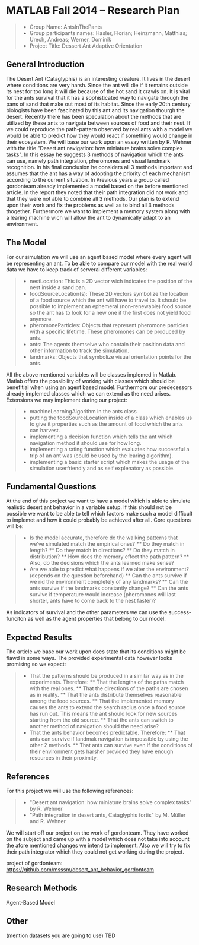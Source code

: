 # MATLAB Fall 2014 – Research Plan

> * Group Name: AntsInThePants
> * Group participants names: Hasler, Florian; Heinzmann, Matthias; Urech, Andreas; Werner, Dominik
> * Project Title: Dessert Ant Adaptive Orientation

## General Introduction

The Desert Ant (Cataglyphis) is an interesting creature. It lives in the desert where conditions are very harsh. Since the ant will die if it remains outside its nest for too long it will die because of the hot sand it crawls on. It is vital for the ants survival that it has a sophisticated way to navigate through the pans of sand that make out most of its habitat. Since the early 20th century biologists have been fascinated by this ant and its navigation thourgh the desert. Recently there has been speculation about the methods that are utilized by these ants to navigate between sources of food and their nest. If we could reproduce the path-pattern observed by real ants with a model we would be able to predict how they would react if something would change in their ecosystem.
We will base our work upon an essay written by R. Wehner with the title "Desert ant navigation: how miniature brains solve complex tasks". In this essay he suggests 3 methods of navigation which the ants can use, namely path integration, pheromones and visual landmark recognition. In his final conclusion he considers all 3 methods important and assumes that the ant has a way of adopting the priority of each mechanism according to the current situation.
In Previous years a group called gordonteam already implemented a model based on the before mentioned article. In the report they noted that their path integration did not work and that they were not able to combine all 3 methods. Our plan is to extend upon their work and fix the problems as well as to bind all 3 methods thogether. Furthermore we want to implement a memory system along with a learing machine wich will allow the ant to dynamically adapt to an environment.

## The Model

For our simulation we will use an agent based model where every agent will be representing an ant. To be able to compare our model with the real world data we have to keep track of serveral different variables:
> * nestLocation: This is a 2D vector wich indicates the position of the nest inside a sand pan.
> * foodSourceLocation(s): These 2D vectors symbolize the location of a food source which the ant will have to travel to. It should be possible to implement an ephemeral (non-renewable) food source so the ant has to look for a new one if the first does not yield food anymore.
> * pheromoneParticles: Objects that represent pheromone particles with a specific lifetime. These pheromones can be produced by ants.
> * ants: The agents themselve who contain their position data and other information to track the simulation.
> * landmarks: Objects that symbolize visual orientation points for the ants.

All the above mentioned variables will be classes implemed in Matlab. Matlab offers the possibility of working with classes which should be benefitial when using an agent based model. Furthermore our predecessors already implemed classes which we can extend as the need arises.
Extensions we may implement during our project:
> * machineLearningAlgorithm in the ants class
> * putting the foodSourceLocation inside of a class which enables us to give it properties such as the amount of food which the ants can harvest.
> * implementing a decision function which tells the ant which navigation method it should use for how long.
> * implementing a rating function which evaluates how successful a trip of an ant was (could be used by the learing algorithm).
> * implementing a basic starter script which makes the usage of the simulation userfriendly and as self explenatory as possible.

## Fundamental Questions

At the end of this project we want to have a model which is able to simulate realistic desert ant behavior in a variable setup. If this should not be possible we want to be able to tell which factors make such a model difficult to implemet and how it could probably be achieved after all.
Core questions will be:
> * Is the model accurate, therefore do the walking patterns that we've simulated match the empirical ones?
> ** Do they match in length?
> ** Do they match in directions?
> ** Do they match in distribution?
> ** How does the memory effect the path pattern?
> ** Also, do the decisions which the ants learned make sense?
> * Are we able to predict what happens if we alter the environment? (depends on the question beforehand)
> ** Can the ants survive if we rid the environment completely of any landmarks?
> ** Can the ants survive if the landmarks constantly change?
> ** Can the ants survive if temperature would increase (pheromones will last shorter, ants have to come back to the nest faster)?

As indicators of survival and the other parameters we can use the success-funciton as well as the agent properties that belong to our model.

## Expected Results

The article we base our work upon does state that its conditions might be flawd in some ways. The provided experimental data however looks promising so we expect:

> * That the patterns should be produced in a similar way as in the experiments. Therefore:
> ** That the lengths of the paths match with the real ones.
> ** That the directions of the paths are chosen as in reality.
> ** That the ants distribute themselves reasonable among the food sources.
> ** That the implemented memory causes the ants to extend the search radius once a food source has run out. This means the ant should look for new sources starting from the old source.
> ** That the ants can switch to another method of navigation should the need arise?
> * That the ants behavior becomes predictable. Therefore:
> ** That ants can survive if landmak navigation is impossible by using the other 2 methods.
> ** That ants can survive even if the conditions of their environment gets harsher provided they have enough resources in their proximity.

## References 

For this project we will use the following references:
> * "Desert ant navigation: how miniature brains solve complex tasks" by R. Wehner
> * "Path integration in desert ants, Cataglyphis fortis" by M. Müller and R. Wehner

We will start off our project on the work of gordonteam. They have worked on the subject and came up with a model which does not take into account the afore mentioned changes we intend to implement. Also we will try to fix their path integrator which they could not get working during the project.

project of gordonteam: https://github.com/msssm/desert_ant_behavior_gordonteam

## Research Methods

Agent-Based Model


## Other

(mention datasets you are going to use) TBD
